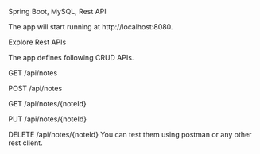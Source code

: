 Spring Boot, MySQL, Rest API

The app will start running at http://localhost:8080.

Explore Rest APIs

The app defines following CRUD APIs.

GET /api/notes

POST /api/notes

GET /api/notes/{noteId}

PUT /api/notes/{noteId}

DELETE /api/notes/{noteId}
You can test them using postman or any other rest client.
